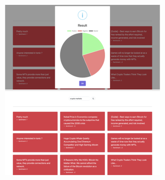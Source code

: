 ![free](https://github.com/seanhung07/AFINN-based_Sentiment_Analysis_Reddit_Twitter_News/blob/master/1.png)
  ![free](https://github.com/seanhung07/AFINN-based_Sentiment_Analysis_Reddit_Twitter_News/blob/master/2.png)
